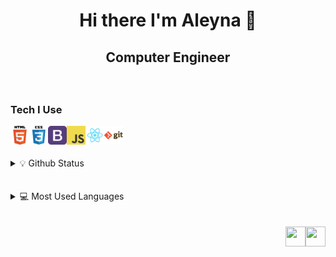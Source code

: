 # <h1 align="center"> Hi there I'm Aleyna 👋 </h1>

## <p align="center">  Computer Engineer </p>
   <br />
                                                         

### Tech I Use


  <img align="left" src="https://raw.githubusercontent.com/github/explore/80688e429a7d4ef2fca1e82350fe8e3517d3494d/topics/html/html.png" width="30" height="30">
  <img align="left" src="https://raw.githubusercontent.com/github/explore/80688e429a7d4ef2fca1e82350fe8e3517d3494d/topics/css/css.png" width="30" height="30">
  <img align="left" src="https://raw.githubusercontent.com/github/explore/80688e429a7d4ef2fca1e82350fe8e3517d3494d/topics/bootstrap/bootstrap.png" width="30" height="30">
  <img align="left" src="https://raw.githubusercontent.com/github/explore/80688e429a7d4ef2fca1e82350fe8e3517d3494d/topics/javascript/javascript.png" width="30" height="30">
  <img align="left" src="https://raw.githubusercontent.com/github/explore/80688e429a7d4ef2fca1e82350fe8e3517d3494d/topics/react/react.png" width="30" height="30">
  <img align="left" src="https://raw.githubusercontent.com/github/explore/80688e429a7d4ef2fca1e82350fe8e3517d3494d/topics/git/git.png" width="30" height="30">


  
  <br />
  <br />
  <br />
  <details  >
   <summary>💡  Github Status</summary>
   <img align="center" src="https://github-readme-stats.vercel.app/api?username=clkaley&theme=radical">
</details>
<br />
<br />

<details  >
   <summary>💻 Most Used Languages </summary>
   <img align="center" src="https://github-readme-stats.vercel.app/api/top-langs/?username=clkaley&layout=compact&theme=radical">
</details>

<br />
<br />


<a href="https://www.linkedin.com/in/aleynacelik/">
  <img height="32" width="32" src="https://unpkg.com/simple-icons@v6/icons/linkedin.svg" align="right" />
</a>
<a href="mailto: clkkaley@gmail.com"">
  <img height="32" width="32" src="https://unpkg.com/simple-icons@v6/icons/gmail.svg" align="right" />
</a>
                                                                                                
<br />
<br />     
                                                                                                      
  [linkedin]:https://www.linkedin.com/in/aleynacelik/
  [gmail]:clkkaley@gmail.com
